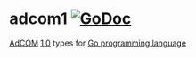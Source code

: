 # adcom1 [![GoDoc](https://godoc.org/github.com/mxmCherry/openrtb/adcom1?status.svg)](https://godoc.org/github.com/mxmCherry/openrtb/adcom1)

[AdCOM](https://iabtechlab.com/standards/openmedia/) [1.0](https://github.com/InteractiveAdvertisingBureau/AdCOM) types for [Go programming language](https://golang.org/)
